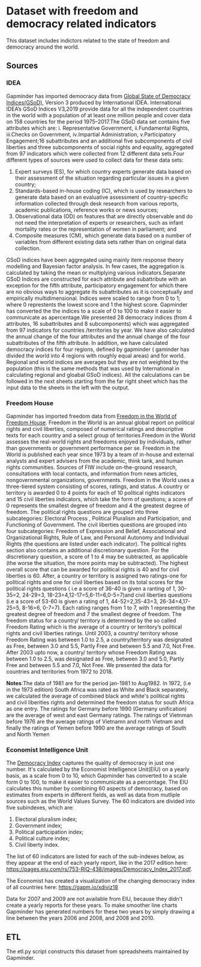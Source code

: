 # Dataset with freedom and democracy related indicators

This dataset includes indictors related to the state of freedom and democracy around the world.

## Sources

### IDEA

Gapminder has imported democracy data from [Global State of Democracy Indices(GSoD)](https://www.idea.int/gsod-indices/dataset-resources), Version 3 produced by International IDEA. International IDEA’s GSoD Indices V3,2019 provide data for all the independent countries in the world with a population of at least one million people and cover data on 158 countries for the period 1975–2017.The GSoD data set contains five attributes which are: i. Representative Government, ii.Fundamental Rights, iii.Checks on Government, iv.Impartial Administration, v.Participatory Engagement;16 subattributes and an additional five subcomponents of civil liberties and three subcomponents of social rights and equality, aggregated from 97 indicators which were collected from 12 different data sets.Four different types of sources were used to collect data for these data sets: 

1. Expert surveys (ES), for which country experts generate data based on their assessment of the situation regarding particular issues in a given country;
2. Standards-based in-house coding (IC), which is used by researchers to generate data based on an evaluative assessment of country-specific information collected through desk research from various reports, academic publications, reference works or news sources;
3. Observational data (OD) on features that are directly observable and do not need the interpretation of experts or researchers, such as infant mortality rates or the representation of women in parliament; and
4. Composite measures (CM), which generate data based on a number of variables from different existing data sets rather than on original data collection. 

GSoD indices have been aggregated using mainly item response theory modelling and Bayesian factor analysis. In few cases, the aggregation is calculated by taking the mean or multiplying various indicators.Separate GSoD Indices are constructed for each attribute and subattribute with an exception for the fifth attribute, participatory engagement for which there are no obvious ways to aggregate its subattributes as it is conceptually and empirically multidimensional.  Indices were scaled to range from 0 to 1; where 0 represtents the lowest score and 1 the highest score. Gapminder has converted the  the indices to a scale of 0 to 100 to  make it easier to communicate as apercentage.We presented  28 democracy indices (from 4 attributes, 16 subattributes and 8 subcomponents)  which was aggregated from 97 indicators for countries /territories by year. We  have also calculated the annual change of the four attributes and the annual change of the  four subattributes of the fifth attribute. In addition, we have calculated democracy indices for four regions, defined by gapminder ( gaminder has divided the world into  4 regions with roughly equal areas) and for world. Regional and world indices are averages but  they are not weighted by the population (this is the same methods that was used by International in calculating regional and gloabal GSoD indices). All the calculations can be followed in the next sheets starting from the far right sheet which has the input data to the sheets in the left with the output.

### Freedom House

Gapminder has imported freedom data from [Freedom in the World of Freedom House](https://freedomhouse.org/report-types/freedom-world). Freedom in the World is an annual global report on political rights and civil liberties, composed of numerical ratings and descriptive texts for each country and a select group of territories.Freedom in the World assesses the real-world rights and freedoms enjoyed by individuals, rather than governments or government performance per se. Freedom in the World is published each year since 1973 by a team of in-house and external analysts and expert advisers from the academic, think tank, and human rights communities. Sources of FIW include on-the-ground research, consultations with local contacts, and information from news articles, nongovernmental organizations, governments. Freedom in the World uses a three-tiered system consisting of scores, ratings, and status. A country or territory is awarded 0 to 4 points for each of 10 political rights indicators and 15 civil liberties indicators, which take the form of questions; a score of 0 represents the smallest degree of freedom and 4 the greatest degree of freedom. The political rights questions are grouped into three subcategories: Electoral Process , Political Pluralism and Participation, and Functioning of Government. The civil liberties questions are grouped into four subcategories: Freedom of Expression and Belief, Associational and Organizational Rights, Rule of Law, and Personal Autonomy and Individual Rights (the questions are listed  under each indicator). The political rights section also contains an additional discretionary question. For the discretionary question, a score of 1 to 4 may be subtracted, as applicable (the worse the situation, the more points may be subtracted). The highest overall score that can be awarded for political rights is 40 and for civil liberties is 60. After, a country or territory is assigned two ratings-one for political rights and one for civil liberties based on its total scores for the political rights questions ( i.e a score of 36-40 is given a ranting of 1, 30-35=2, 24-29=3, 18-23=4,12-17=5,6-11=6,0-5=7)and civil liberties questions (i.e a score of 53-60 is given a rating of 1, 44-52=2,35-43=3, 26-34=4,17-25=5, 8-16=6, 0-7=7). Each rating  ranges from 1 to 7, with 1 representing the greatest degree of freedom and 7 the smallest degree of freedom. The freedom status for a country/ territory is determined by the so called Freedom Rating which is  the average of a country or territory’s political rights and civil liberties ratings. Until 2003, a country/ territory whose Freedom Rating was between 1.0 to 2.5, a country/territory was designated as Free,  between 3.0 and  5.5, Partly Free and between 5.5 and 7.0, Not Free. After 2003 upto now, a country/ territory whose Freedom Rating was between 1.0 to 2.5, was designated as Free,  between 3.0 and  5.0, Partly Free and between 5.5 and 7.0, Not Free. We presented the data for countries and territories from 1972 to 2018.

__Notes__:The data of 1981 are for the period jan-1981 to Aug1982. In 1972, (i.e in the 1973 edition) South Africa was rated as White and Black separately, we calculated the average of combined black and white's political rights and civil liberities rights and determined the freedom status for south Africa as one entry. The ratings for Germany before 1990 (Germany unification) are the average of west and east Germany ratings. The ratings of Vietnman before 1976 are the average ratings of Vietnamn and north Vietnam and finally the ratings of Yemen before  1990 are the average ratings of South and North Yemen

### Economist Intelligence Unit

The [Democracy Index](https://www.eiu.com/topic/democracy-index) captures the quality of democracy in just one number. It's calculated by the Economist Intelligence Unit(EIU) on a yearly basis, as a scale from 0 to 10, which Gapminder has converted to a scale form 0 to 100, to make it easier to communicate as a percentage. The EIU calculates this number by combining 60 aspects of democracy, based on estimates from experts in different fields, as well as data from mutliple sources such as the World Values Survey. The 60 indicators are divided into five subindexes, which are:
1. Electoral pluralism index;
2. Government index;
3. Political participation index;
4. Political culture index;
5. Civil liberty index.

The list of 60 indicators are listed for each of the sub-indexes below, as they appear at the end of each yearly report, like in the 2017 edition here:
https://pages.eiu.com/rs/753-RIQ-438/images/Democracy_Index_2017.pdf.

The Economist has created a visualization of the changing democracy index of all countries here: https://gapm.io/xdiviz18

Data for 2007 and 2009 are not available from EIU, because they didn't create a yearly reports for these years. To make smoother line charts Gapminder has generated numbers for these two years by simply drawing a line between the years 2006 and 2008, and 2008 and 2010.

## ETL

The etl.py script constructs this dataset from spreadsheets maintained by Gapminder.
